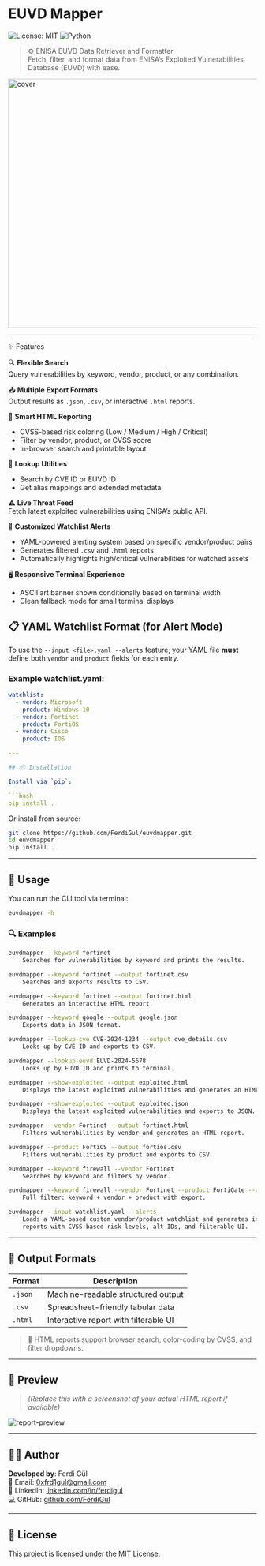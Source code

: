 # EUVD Mapper

![License: MIT](https://img.shields.io/badge/License-MIT-yellow.svg)
![Python](https://img.shields.io/badge/Python-3.8+-blue.svg)

> ⚙️ ENISA EUVD Data Retriever and Formatter  
> Fetch, filter, and format data from ENISA’s Exploited Vulnerabilities Database (EUVD) with ease.

<img width="505" alt="cover" src="https://github.com/user-attachments/assets/f856c9cb-eab2-48fe-97c5-48f71467faa6" />

---

✨ Features

🔍 **Flexible Search**  
Query vulnerabilities by keyword, vendor, product, or any combination.

📤 **Multiple Export Formats**  
Output results as `.json`, `.csv`, or interactive `.html` reports.

🧠 **Smart HTML Reporting**  
- CVSS-based risk coloring (Low / Medium / High / Critical)  
- Filter by vendor, product, or CVSS score  
- In-browser search and printable layout

🔎 **Lookup Utilities**  
- Search by CVE ID or EUVD ID  
- Get alias mappings and extended metadata

⚠️ **Live Threat Feed**  
Fetch latest exploited vulnerabilities using ENISA’s public API.

📌 **Customized Watchlist Alerts**  
- YAML-powered alerting system based on specific vendor/product pairs  
- Generates filtered `.csv` and `.html` reports  
- Automatically highlights high/critical vulnerabilities for watched assets

🖥️ **Responsive Terminal Experience**  
- ASCII art banner shown conditionally based on terminal width  
- Clean fallback mode for small terminal displays

  
## 📋 YAML Watchlist Format (for Alert Mode)

To use the `--input <file>.yaml --alerts` feature, your YAML file **must** define both `vendor` and `product` fields for each entry.

### Example watchlist.yaml:

```yaml
watchlist:
  - vendor: Microsoft
    product: Windows 10
  - vendor: Fortinet
    product: FortiOS
  - vendor: Cisco
    product: IOS

---

## 📦 Installation

Install via `pip`:

```bash
pip install .
```

Or install from source:

```bash
git clone https://github.com/FerdiGul/euvdmapper.git
cd euvdmapper
pip install .
```

---

## 🚀 Usage

You can run the CLI tool via terminal:

```bash
euvdmapper -h
```

### 🔍 Examples

```bash
euvdmapper --keyword fortinet
    Searches for vulnerabilities by keyword and prints the results.

euvdmapper --keyword fortinet --output fortinet.csv
    Searches and exports results to CSV.

euvdmapper --keyword fortinet --output fortinet.html
    Generates an interactive HTML report.

euvdmapper --keyword google --output google.json
    Exports data in JSON format.

euvdmapper --lookup-cve CVE-2024-1234 --output cve_details.csv
    Looks up by CVE ID and exports to CSV.

euvdmapper --lookup-euvd EUVD-2024-5678
    Looks up by EUVD ID and prints to terminal.

euvdmapper --show-exploited --output exploited.html
    Displays the latest exploited vulnerabilities and generates an HTML report.

euvdmapper --show-exploited --output exploited.json
    Displays the latest exploited vulnerabilities and exports to JSON.

euvdmapper --vendor Fortinet --output fortinet.html
    Filters vulnerabilities by vendor and generates an HTML report.

euvdmapper --product FortiOS --output fortios.csv
    Filters vulnerabilities by product and exports to CSV.

euvdmapper --keyword firewall --vendor Fortinet
    Searches by keyword and filters by vendor.

euvdmapper --keyword firewall --vendor Fortinet --product FortiGate --output combo.json
    Full filter: keyword + vendor + product with export.

euvdmapper --input watchlist.yaml --alerts
    Loads a YAML-based custom vendor/product watchlist and generates interactive HTML + CSV
    reports with CVSS-based risk levels, alt IDs, and filterable UI.
```

---

## 📂 Output Formats

| Format   | Description                                |
|----------|--------------------------------------------|
| `.json`  | Machine-readable structured output          |
| `.csv`   | Spreadsheet-friendly tabular data           |
| `.html`  | Interactive report with filterable UI       |

> 🔔 HTML reports support browser search, color-coding by CVSS, and filter dropdowns.

---

## 📸 Preview

> _(Replace this with a screenshot of your actual HTML report if available)_

![report-preview](docs/preview.png)

---

## 🙋‍♂️ Author

**Developed by**: Ferdi Gül  
📧 Email: [0xfrd1gul@gmail.com](mailto:0xfrd1gul@gmail.com)  
🔗 LinkedIn: [linkedin.com/in/ferdigul](https://linkedin.com/in/ferdigul)  
💻 GitHub: [github.com/FerdiGul](https://github.com/FerdiGul)

---

## 📝 License

This project is licensed under the [MIT License](LICENSE).
